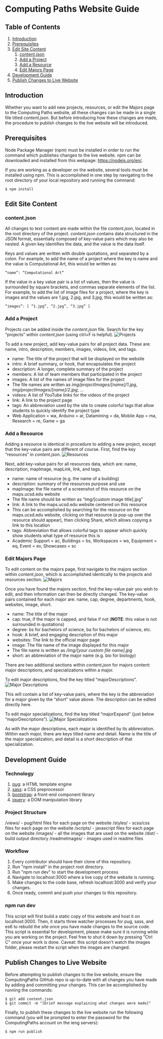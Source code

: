 # Computing Paths Website Guide

## Table of Contents
1. [Introduction](README.md/#introduction)
2. [Prerequisites](README.md/#prerequisites)
3. [Edit Site Content](README.md/#edit-site-content)
    1. [content.json](README.md/#contentjson)
    2. [Add a Project](README.md/#add-a-project)
    3. [Add a Resource](README.md/#add-a-resource)
    4. [Edit Majors Page](README.md/#edit-majors-page)
4. [Development Guide](README.md/#development-guide)
5. [Publish Changes to Live Website](README.md/#publish-changes-to-live-website)


## Introduction
Whether you want to add new projects, resources, or edit the Majors page to the Computing Paths website, all these changes can be made in a single file titled *content.json*. But before introducing how these changes are made, the procedure to publish changes to the live website will be introduced.


## Prerequisites
Node Package Manager (npm) must be installed in order to run the command which publishes changes to the live website. npm can be downloaded and installed from this webpage: https://nodejs.org/en/.

If you are working as a developer on the website, several tools must be installed using npm. This is accomplished in one step by navigating to the root directory of your local repository and running the command:
```
$ npm install
```


## Edit Site Content

### content.json
All changes to text content are made within the file *content.json*, located in the root directory of the project. *content.json* contains data structured in the JSON format, essentially composed of key-value pairs which may also be nested. A given key identifies the data, and the value is the data itself.


Keys and values are written with double quotations, and separated by a colon. For example, to add the name of a project where the key is name and the value is Computational Art, this would be written as:
```
“name”: “Computational Art”
```

If the value in a key value pair is a list of values, then the value is surrounded by square brackets, and commas separate elements of the list. For example, to add the list of image files for a project, where the key is images and the values are 1.jpg, 2.jpg, and 3.jpg, this would be written as:
```
“images”: [ “1.jpg”, “2.jpg”, “3.jpg” ]
```

### Add a Project
Projects can be added inside the *content.json* file. Search for the key “projects” within *content.json* (using ctrl+F is helpful).
![Projects](https://github.com/ComputingPaths/ComputingPaths/blob/master/readmeImages/projects.png)

To add a new project, add key-value pairs for all project data. These are: name, intro, description, members, images, videos, link, and tags.

-	name: The title of the project that will be displayed on the website
-	intro: A brief summary, or hook, that encapsulates the project
-	description: A longer, complete summary of the project
-	members: A list of team members that participated in the project
-	images: A list of the names of image files for the project
  -	The file names are written as *img/projectImages/[name]/1.jpg*, *img/projectImages/[name]/2.jpg*, …
-	videos: A list of YouTube links for the videos of the project
-	link: A link to the project page
-	tags: An abbreviation used by the site to create colorful tags that allow students to quickly identify the project type
  -	Web Application = wa, Arduino = ar, Datamining = da, Mobile App = ma, Research = re, Game = ga

### Add a Resource
Adding a resource is identical in procedure to adding a new project, except that the key-value pairs are different of course. First, find the key “resources” in *content.json*.
![Resources](https://github.com/ComputingPaths/ComputingPaths/blob/master/readmeImages/resources.png)

Next, add key-value pairs for all resources data, which are: name, description, mapImage, mapLink, link, and tags.

-	name: name of resource (e.g. the name of a building)
-	description: summary of the resources purpose and use
-	mapImage: the file name of a screenshot of this resource on the maps.ucsd.edu website
  -	The file name should be written as “img/[custom image title].jpg”
-	link: A link to the maps.ucsd.edu website centered on this resource
  -	This can be accomplished by searching for the resource on the maps.ucsd.edu website, clicking on that resource (a pop-up over the resource should appear), then clicking Share, which allows copying a link to this location
-	tags: Abbreviation that allows colorful tags to appear which quickly show students what type of resource this is
  -	Academic Support = ac, Buildings = bs, Workspaces = ws, Equipment = eq, Event = ev, Showcases = sc

### Edit Majors Page
To edit content on the majors page, first navigate to the majors section within *content.json*, which is accomplished identically to the projects and resources section.
![Majors](https://github.com/ComputingPaths/ComputingPaths/blob/master/readmeImages/majors.png)

Once you have found the majors section, find the key-value pair you wish to edit, and then information can then be directly changed. The key-value pairs contained for each major are: name, cap, degree, departments, hook, websites, image, short.

-	name: The title of the major
-	cap: true, if the major is capped, and false if not (**NOTE**: this value is not surrounded in quotations)
-	degree: bs for bachelors of science, ba for bachelors of science, etc.
-	hook: A brief, and engaging description of this major
-	websites: The link to the official major page
-	image: The file name of the image displayed for this major
  -	The file name is written as */img/[your custom file name].jpg*
-	short: an abbreviation of the major name (e.g. bio for biology)

There are two additional sections within *content.json* for majors content: major descriptions, and specializations within a major.

To edit major descriptions, find the key titled “majorDescriptions”.
![Major Descriptions](https://github.com/ComputingPaths/ComputingPaths/blob/master/readmeImages/majordescriptions.png)

This will contain a list of key-value pairs, where the key is the abbreviation for a major given by the “short” value above. The description can be edited directly here.

To edit major specializations, find the key titled “majorExpand” (just below “majorDescriptions”).
![Major Specializations](https://github.com/ComputingPaths/ComputingPaths/blob/master/readmeImages/majorexpand.png)

As with the major descriptions, each major is identified by its abbreviation. Within each major, there are keys titled name and detail. Name is the title of the major specialization, and detail is a short description of that specialization.


## Development Guide

### Technology
1. [pug](https://pugjs.org): a HTML template engine
2. [sass](https://sass-lang.com/guide): a CSS preprocessor
3. [bootstrap](http://getbootstrap.com/docs/4.1/getting-started/introduction): a front-end component library
4. [jquery](https://api.jquery.com/): a DOM manipulation library

### Project Structure
/views/        - pug/html files for each page on the website
/styles/       - scss/css files for each page on the website
/scripts/      - javascript files for each page on the website
/images/       - all the images that are used on the website
/dist/         - build output directory
/readmeImages/ - images used in readme files

### Workflow
1. Every contributor should have their clone of this repository.
2. Run "npm install" in the project root directory.
3. Run "npm run dev" to start the development process
4. Navigate to localhost:3000 where a live copy of the website is running.
5. Make changes to the code base, refresh localhost:3000 and verify your changes.
6. Once ready, commit and push your changes to this repository.

### npm run dev
This script will first build a static copy of this website and host it on localhost:3000. Then, it starts three watcher processes for pug, sass, and es6 to rebuild the site once you have made changes to the source code. This script is essential for development, please make sure it is running while you are working on the project. Feel free to shut it down by pressing "Ctrl C" once your work is done. Caveat: this script doesn't watch the images folder, please restart the script when the images are changed.

## Publish Changes to Live Website
Before attempting to publish changes to the live website, ensure the ComputingPaths GitHub repo is up-to-date with all changes you have made by adding and committing your changes. This can be accomplished by running the commands:
```
$ git add content.json
$ git commit -m "[brief message explaining what changes were made]"
```
Finally, to publish these changes to the live website run the following command (you will be prompted to enter the password for the ComputingPaths account on the ieng servers):
```
$ npm run publish
```

